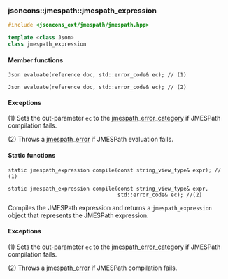 ### jsoncons::jmespath::jmespath_expression

```c++
#include <jsoncons_ext/jmespath/jmespath.hpp>

template <class Json>
class jmespath_expression
```

#### Member functions

    Json evaluate(reference doc, std::error_code& ec); // (1)

    Json evaluate(reference doc, std::error_code& ec); // (2)

#### Exceptions

(1) Sets the out-parameter `ec` to the [jmespath_error_category](jmespath_errc.md) if JMESPath compilation fails. 

(2) Throws a [jmespath_error](jmespath_error.md) if JMESPath evaluation fails.

#### Static functions

    static jmespath_expression compile(const string_view_type& expr); // (1)

    static jmespath_expression compile(const string_view_type& expr,
                                       std::error_code& ec); //(2)

Compiles the JMESPath expression and returns a `jmespath_expression` object 
that represents the JMESPath expression.

#### Exceptions

(1) Sets the out-parameter `ec` to the [jmespath_error_category](jmespath_errc.md) if JMESPath compilation fails. 

(2) Throws a [jmespath_error](jmespath_error.md) if JMESPath compilation fails.


